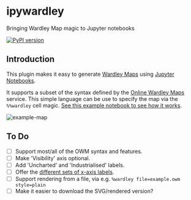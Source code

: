 # ipywardley
Bringing Wardley Map magic to Jupyter notebooks

[![PyPI version](https://badge.fury.io/py/ipywardley.svg)](https://badge.fury.io/py/ipywardley)

## Introduction

This plugin makes it easy to generate [Wardley Maps](https://wardley-maps-community.github.io/awesome-wardley-maps/) using [Jupyter Notebooks](https://jupyter.org/).

It supports a subset of the syntax defined by the [Online Wardley Maps](https://onlinewardleymaps.com/) service. This simple language can be use to specify the map via the `%%wardley` cell magic. [See this example notebook to see how it works](https://github.com/anjackson/ipywardley/blob/main/test/wardley-maps.ipynb).

![example-map](https://github.com/anjackson/ipywardley/blob/main/doc/example.png)

## To Do

- [ ] Support most/all of the OWM syntax and features.
- [ ] Make 'Visibility' axis optional.
- [ ] Add 'Uncharted' and 'Industrialised' labels.
- [ ] Offer the [different sets of x-axis labels](https://twitter.com/swardley/status/1326583279139627008/photo/1). 
- [ ] Support rendering from a file, via e.g. `%wardley file=example.owm style=plain`
- [ ] Make it easier to download the SVG/rendered version?